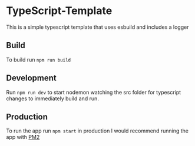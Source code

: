 # TypeScript-Template

This is a simple typescript template that uses esbuild and includes a logger

## Build

To build run `npm run build`

## Development

Run `npm run dev` to start nodemon watching the src folder for typescript changes to immediately build and run.

## Production

To run the app run `npm start` in production I would recommend running the app with [PM2](https://pm2.keymetrics.io/)